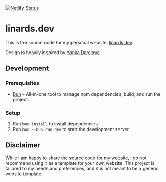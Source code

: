 [![Netlify Status](https://api.netlify.com/api/v1/badges/c8d1ee4a-956e-4de0-80b3-ad21107c7573/deploy-status)](https://app.netlify.com/sites/guileless-buttercream-8f361d/deploys)

# linards.dev

This is the source code for my personal website, [linards.dev](https://linards.dev).

Design is heavily inspired by [Yanka Darelova](https://www.behance.net/gallery/142207047/Portfolio-Concept-V2)

## Development

### Prerequisites

- [Bun](https://bun.sh/) - All-in-one tool to manage npm dependencies, build, and run the project.

### Setup

1. Run `bun install` to install dependencies.
2. Run `bun --bun run dev` to start the development server.

## Disclaimer

While I am happy to share the source code for my website, I do not recommend using it as a template for your own website. This project is tailored to my needs and preferences, and it is not meant to be a generic website template.
